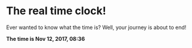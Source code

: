 # The real time clock!

Ever wanted to know what the time is? Well, your journey is about to end!

**The time is Nov 12, 2017, 08:36**
